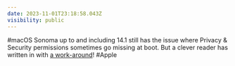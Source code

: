 ```yaml
---
date: 2023-11-01T23:18:58.043Z
visibility: public
---
```


#macOS Sonoma up to and including 14.1 still has the issue where Privacy & Security permissions sometimes go missing at boot. But a clever reader has written in with [a work-around](https://kevinyank.com/posts/privacy-security-settings-reset/#a-clever-work-around/)! #Apple
